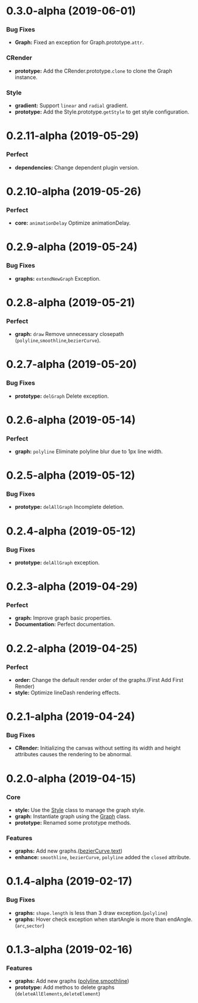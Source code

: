 # 0.3.0-alpha (2019-06-01)

### Bug Fixes

- **Graph:** Fixed an exception for Graph.prototype.`attr`.

### CRender

- **prototype:** Add the CRender.prototype.`clone` to clone the Graph instance.

### Style

- **gradient:** Support `linear` and `radial` gradient.
- **prototype:** Add the Style.prototype.`getStyle` to get style configuration.


# 0.2.11-alpha (2019-05-29)

### Perfect

- **dependencies:** Change dependent plugin version.

# 0.2.10-alpha (2019-05-26)

### Perfect

- **core:** `animationDelay` Optimize animationDelay.

# 0.2.9-alpha (2019-05-24)

### Bug Fixes

- **graphs:** `extendNewGraph` Exception.

# 0.2.8-alpha (2019-05-21)

### Perfect

- **graph:** `draw` Remove unnecessary closepath (`polyline`,`smoothline`,`bezierCurve`).

# 0.2.7-alpha (2019-05-20)

### Bug Fixes

- **prototype:** `delGraph` Delete exception.

# 0.2.6-alpha (2019-05-14)

### Perfect

- **graph:** `polyline` Eliminate polyline blur due to 1px line width.

# 0.2.5-alpha (2019-05-12)

### Bug Fixes

- **prototype:** `delAllGraph` Incomplete deletion.

# 0.2.4-alpha (2019-05-12)

### Bug Fixes

- **prototype:** `delAllGraph` exception.

# 0.2.3-alpha (2019-04-29)

### Perfect

- **graph:** Improve graph basic properties.
- **Documentation:** Perfect documentation.

# 0.2.2-alpha (2019-04-25)

### Perfect

- **order:** Change the default render order of the graphs.(First Add First Render)
- **style:** Optimize lineDash rendering effects.

# 0.2.1-alpha (2019-04-24)

### Bug Fixes

- **CRender:** Initializing the canvas without setting its width and height attributes causes the rendering to be abnormal.

# 0.2.0-alpha (2019-04-15)

### Core

- **style:** Use the [Style](https://github.com/jiaming743/CRender#class-style) class to manage the graph style.
- **graph:** Instantiate graph using the [Graph](https://github.com/jiaming743/CRender#class-graph) class.
- **prototype:** Renamed some prototype methods.

### Features

- **graphs:** Add new graphs.([bezierCurve](https://github.com/jiaming743/CRender#bezierCurve),[text](https://github.com/jiaming743/CRender#text))
- **enhance:** `smoothline`, `bezierCurve`, `polyline` added the `closed` attribute.

# 0.1.4-alpha (2019-02-17)

### Bug Fixes

- **graphs:** `shape.length` is less than 3 draw exception.(`polyline`)
- **graphs:** Hover check exception when startAngle is more than endAngle.(`arc`,`sector`)

# 0.1.3-alpha (2019-02-16)

### Features

- **graphs:** Add new graphs ([polyline](https://github.com/jiaming743/CRender#polyline),[smoothline](https://github.com/jiaming743/CRender#smoothline))
- **prototype:** Add methos to delete graphs (`deleteAllElements`,`deleteElement`)